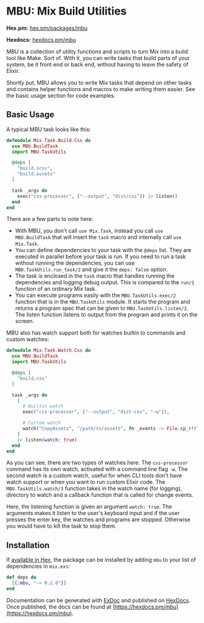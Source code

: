 # MBU: Mix Build Utilities

**Hex.pm:** [hex.pm/packages/mbu](https://hex.pm/packages/mbu)

**Hexdocs:** [hexdocs.pm/mbu](https://hexdocs.pm/mbu)

_MBU_ is a collection of utility functions and scripts to turn Mix into a build tool
like Make. Sort of. With it, you can write tasks that build parts of your system,
be it front end or back end, without having to leave the safety of Elixir.

Shortly put, MBU allows you to write Mix tasks that depend on other tasks and contains
helper functions and macros to make writing them easier. See the basic usage section
for code examples.

## Basic Usage

A typical MBU task looks like this:

```elixir
defmodule Mix.Task.Build.Css do
  use MBU.BuildTask
  import MBU.TaskUtils

  @deps [
    "build.scss",
    "build.assets"
  ]

  task _args do
    exec("css-processor", ["--output", "dist/css"]) |> listen()
  end
end
```

There are a few parts to note here:

* With MBU, you don't call `use Mix.Task`, instead you call `use MBU.BuildTask` that will
  insert the `task` macro and internally call `use Mix.Task`.
* You can define dependencies to your task with the `@deps` list. They are executed in
  parallel before your task is run. If you need to run a task without running the
  dependencies, you can use `MBU.TaskUtils.run_task/2` and give it the `deps: false`
  option.
* The task is enclosed in the `task` macro that handles running the dependencies and
  logging debug output. This is compared to the `run/1` function of an ordinary Mix task.
* You can execute programs easily with the `MBU.TaskUtils.exec/2` function that is in the `MBU.TaskUtils`
  module. It starts the program and returns a program spec that can be given to `MBU.TaskUtils.listen/2`.
  The listen function listens to output from the program and prints it on the screen.

MBU also has watch support both for watches builtin to commands and custom watches:

```elixir
defmodule Mix.Task.Watch.Css do
  use MBU.BuildTask
  import MBU.TaskUtils

  @deps [
    "build.css"
  ]

  task _args do
    [
      # Builtin watch
      exec("css-processor", ["--output", "dist-css", "-w"]),

      # Custom watch
      watch("CopyAssets", "/path/to/assets", fn _events -> File.cp_r!("from", "to") end)
    ]
    |> listen(watch: true)
  end
end
```

As you can see, there are two types of watches here. The `css-processor` command has its
own watch, activated with a command line flag `-w`. The second watch is a custom watch,
useful for when CLI tools don't have watch support or when you want to run custom Elixir
code. The `MBU.TaskUtils.watch/3` function takes in the watch name (for logging), directory
to watch and a callback function that is called for change events.

Here, the listening function is given an argument `watch: true`. The arguments makes it
listen to the user's keyboard input and if the user presses the enter key, the watches and
programs are stopped. Otherwise you would have to kill the task to stop them.

## Installation

If [available in Hex](https://hex.pm/docs/publish), the package can be installed
by adding `mbu` to your list of dependencies in `mix.exs`:

```elixir
def deps do
  [{:mbu, "~> 0.2.0"}]
end
```

Documentation can be generated with [ExDoc](https://github.com/elixir-lang/ex_doc)
and published on [HexDocs](https://hexdocs.pm). Once published, the docs can
be found at [https://hexdocs.pm/mbu](https://hexdocs.pm/mbu).
